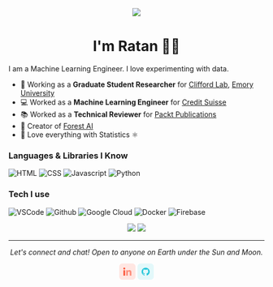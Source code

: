 <!-- markdownlint-disable MD033 MD041 -->
<p align="center">
  <img src="https://media.giphy.com/media/Nx0rz3jtxtEre/giphy.gif">
</p>

<h1 align="center">
I'm Ratan 🙋‍♂
</h1>
I am a Machine Learning Engineer. I love experimenting with data.

- :microscope: Working as a **Graduate Student Researcher** for [Clifford Lab](http://gdclifford.info/), [Emory University](https://www.emory.edu/home/index.html) 
- 💻  Worked as a **Machine Learning Engineer** for [Credit Suisse](https://www.credit-suisse.com/in/en.html/)
- 📚  Worked as a **Technical Reviewer** for [Packt Publications](https://www.packtpub.com/in/)
- 🌲  Creator of [Forest AI](https://forestai.web.app/)
- 💙 Love everything with Statistics  ⚛️     

### Languages & Libraries I Know

![HTML](https://img.shields.io/static/v1?label=HTML&message=5&color=E34F26&style=for-the-badge&logo=html5)
![CSS](https://img.shields.io/static/v1?label=CSS&message=3&color=1572B6&style=for-the-badge&logo=css3)
![Javascript](https://img.shields.io/static/v1?label=JavaScript&message=ES8&style=for-the-badge&color=F7DF1E&logo=JavaScript)
![Python](https://img.shields.io/static/v1?label=Python&style=for-the-badge&message=3&color=3776AB&logo=PYTHON)


### Tech I use

![VSCode](https://img.shields.io/static/v1?label=VSCode&message=1.48-insider&style=for-the-badge&color=1FC0A7&logo=visual-studio)
![Github](https://img.shields.io/static/v1?label=GitHub&message=Eventyret&color=181717&style=for-the-badge&logo=github)
![Google Cloud](https://img.shields.io/static/v1?label=GoogleCloud&message=🚀&color=4285F4&style=for-the-badge&logo=google)
![Docker](https://img.shields.io/static/v1?label=Docker&message=🐳&color=4285F4&style=for-the-badge&logo=docker)
![Firebase](https://img.shields.io/static/v1?label=Firebase&style=for-the-badge&message=7.16.0&color=FFCA28&logo=firebase)

<p align="center">
    <img src="https://github-readme-stats.vercel.app/api?username=Ratansingh648&count_private=true&show_icons=true&hide_title=true&theme=cobalt" />
    <img src="https://github-readme-stats.vercel.app/api/top-langs/?username=Ratansingh648&layout=compact&theme=cobalt" />
</p>

<hr>
<p align="center">
  <i>Let's connect and chat! Open to anyone on Earth under the Sun and Moon.</i>

  <p align="center">
    <a href="https://www.linkedin.com/in/ratan-singh-811425b9/" alt="Linkedin" target="_blank"><img src="https://github.com/Ratansingh648/Ratansingh648/blob/main/assets/linkedin.png"></a>
    <a href="https://github.com/Ratansingh648" alt="GitHub" target="_blank"><img src="https://github.com/Ratansingh648/Ratansingh648/blob/main/assets/github.png"></a>

  </p>
  
</p>
